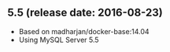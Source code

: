 ## 5.5 (release date: 2016-08-23)

 * Based on madharjan/docker-base:14.04
 * Using MySQL Server 5.5
